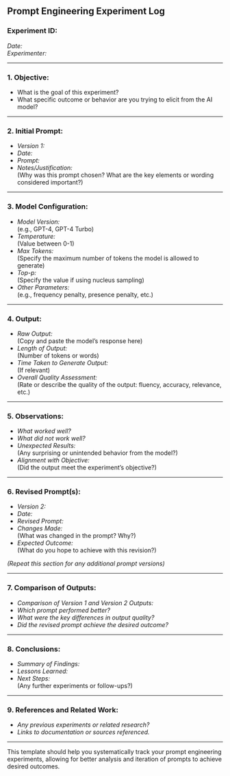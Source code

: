 ## Prompt Engineering Experiment Log

### Experiment ID:
*Date:*  
*Experimenter:*

---

### 1. **Objective:**
   - What is the goal of this experiment?
   - What specific outcome or behavior are you trying to elicit from the AI model?

---

### 2. **Initial Prompt:**
   - *Version 1:*
   - *Date:*
   - *Prompt:*
   - *Notes/Justification:*  
     (Why was this prompt chosen? What are the key elements or wording considered important?)

---

### 3. **Model Configuration:**
   - *Model Version:*  
     (e.g., GPT-4, GPT-4 Turbo)
   - *Temperature:*  
     (Value between 0-1)
   - *Max Tokens:*  
     (Specify the maximum number of tokens the model is allowed to generate)
   - *Top-p:*  
     (Specify the value if using nucleus sampling)
   - *Other Parameters:*  
     (e.g., frequency penalty, presence penalty, etc.)

---

### 4. **Output:**
   - *Raw Output:*  
     (Copy and paste the model’s response here)
   - *Length of Output:*  
     (Number of tokens or words)
   - *Time Taken to Generate Output:*  
     (If relevant)
   - *Overall Quality Assessment:*  
     (Rate or describe the quality of the output: fluency, accuracy, relevance, etc.)

---

### 5. **Observations:**
   - *What worked well?*  
   - *What did not work well?*  
   - *Unexpected Results:*  
     (Any surprising or unintended behavior from the model?)
   - *Alignment with Objective:*  
     (Did the output meet the experiment’s objective?)

---

### 6. **Revised Prompt(s):**
   - *Version 2:*
   - *Date:*
   - *Revised Prompt:*
   - *Changes Made:*  
     (What was changed in the prompt? Why?)
   - *Expected Outcome:*  
     (What do you hope to achieve with this revision?)

   *(Repeat this section for any additional prompt versions)*

---

### 7. **Comparison of Outputs:**
   - *Comparison of Version 1 and Version 2 Outputs:*  
   - *Which prompt performed better?*  
   - *What were the key differences in output quality?*  
   - *Did the revised prompt achieve the desired outcome?*

---

### 8. **Conclusions:**
   - *Summary of Findings:*  
   - *Lessons Learned:*  
   - *Next Steps:*  
     (Any further experiments or follow-ups?)

---

### 9. **References and Related Work:**
   - *Any previous experiments or related research?*  
   - *Links to documentation or sources referenced.*

---

This template should help you systematically track your prompt engineering experiments, allowing for better analysis and iteration of prompts to achieve desired outcomes.